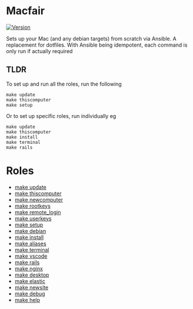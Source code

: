 # Macfair

[![Version](https://github.com/cerico/macfair/actions/workflows/publish.yml/badge.svg)](https://github.com/cerico/macfair/actions/workflows/publish.yml)


Sets up your Mac (and any debian targets) from scratch via Ansible. A replacement for dotfiles. With Ansible being idempotent, each command is only run if actually required

## TLDR

To set up and run all the roles, run the following

```
make update
make thiscomputer
make setup
```

Or to set up specific roles, run individually eg

```
make update
make thiscomputer
make install
make terminal
make rails
```

# Roles

* [make update](docs/UPDATE.md)
* [make thiscomputer](docs/THISCOMPUTER.md)
* [make newcomputer](docs/NEWCOMPUTER.md)
* [make rootkeys](docs/ROOTKEYS.md)
* [make remote_login](docs/REMOTE_LOGIN.md)
* [make userkeys](docs/USERKEYS.md)
* [make setup](docs/SETUP.md)
* [make debian](docs/DEBIAN.md)
* [make install](docs/INSTALL.md)
* [make aliases](docs/ALIASES.md)
* [make terminal](docs/TERMINAL.md)
* [make vscode](docs/VSCODE.md)
* [make rails](docs/RAILS.md)
* [make nginx](docs/NGINX.md)
* [make desktop](docs/DESKTOP.md)
* [make elastic](docs/ELASTIC.md)
* [make newsite](docs/NEWSITE.md)
* [make debug](docs/DEBUG.md)
* [make help](docs/HELP.md)
